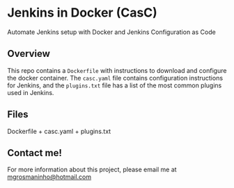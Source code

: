 # Jenkins in Docker (CasC)
Automate Jenkins setup with Docker and Jenkins Configuration as Code

## Overview
This repo contains a ```Dockerfile``` with instructions to download and configure the docker container. The ```casc.yaml``` file contains configuration instructions for Jenkins, and the ```plugins.txt``` file has a list of the most common plugins used in Jenkins.

## Files
Dockerfile + casc.yaml + plugins.txt

## Contact me!
For more information about this project, please email me at mgrosmaninho@hotmail.com
